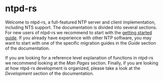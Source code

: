 # ntpd-rs

Welcome to ntpd-rs, a full-featured NTP server and client implementation,
including NTS support. The documentation is divided into several sections. For
new users of ntpd-rs we recommend to start with the [getting started guide][1].
If you already have experience with other NTP software, you may want to start
with one of the specific migration guides in the *Guide* section of the
documentation.

If you are looking for a reference level explanation of functions in ntpd-rs we
recommend looking at the *Man Pages* section. Finally, if you are looking at how
ntpd-rs development is organized, please take a look at the *Development*
section of the documentation.

[1]: ./guide/getting-started.md
